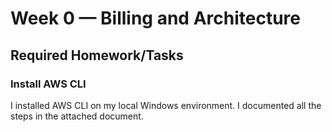 # Week 0 — Billing and Architecture

## Required Homework/Tasks

### Install AWS CLI
I installed AWS CLI on my local Windows environment. I documented all the steps in the attached document.
